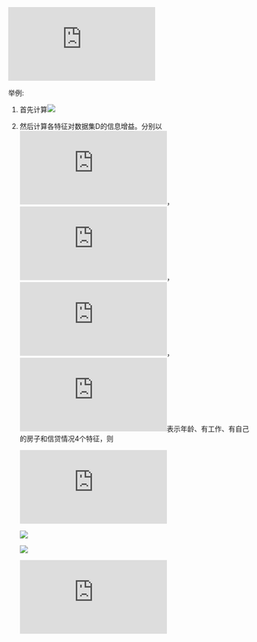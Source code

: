 ![](https://latex.codecogs.com/gif.latex?Gain=-plog_2p-(1-p)log_2(1-p))




举例:

1. 首先计算![](https://latex.codecogs.com/gif.latex?H(D)=-\frac{9}{15}log_2\frac{9}{15}-\frac{6}{15}log_2\frac{6}{15})

2. 然后计算各特征对数据集D的信息增益。分别以![](https://latex.codecogs.com/gif.latex?A_1)，![](https://latex.codecogs.com/gif.latex?A_2)，![](https://latex.codecogs.com/gif.latex?A_3)，![](https://latex.codecogs.com/gif.latex?A_4)表示年龄、有工作、有自己的房子和信贷情况4个特征，则

   ![](https://latex.codecogs.com/gif.latex?g(D,A_1))

   ![](https://latex.codecogs.com/gif.latex?=H(D)-[\frac{5}{15}H(D_1)+\frac{5}{15}H(D_2)+\frac{5}{15}H(D_3)])

   ![](https://latex.codecogs.com/gif.latex?=0.971-[\frac{5}{15}(-\frac25log_2\frac25-\frac35log_2\frac35)+\frac{5}{15}(-\frac35log_2\frac35-\frac25log_2\frac25)+\frac{5}{15}(-\frac45log_2\frac45-\frac15log_2\frac15)])

   ![](https://latex.codecogs.com/gif.latex?=0.971-0.888=0.083)

